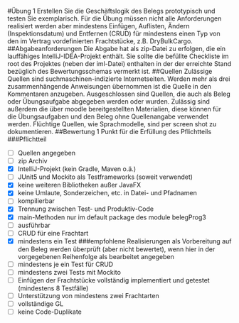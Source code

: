 #Übung 1
Erstellen Sie die Geschäftslogik des Belegs prototypisch und testen Sie exemplarisch. Für die Übung müssen nicht alle Anforderungen realisiert werden aber mindestens Einfügen, Auflisten, Ändern (Inspektionsdatum) und Entfernen (CRUD) für mindestens einen Typ von den im Vertrag vordefinierten Frachtstücke, z.B. DryBulkCargo.
##Abgabeanforderungen
Die Abgabe hat als zip-Datei zu erfolgen, die ein lauffähiges IntelliJ-IDEA-Projekt enthält. Sie sollte die befüllte Checkliste im root des Projektes (neben der iml-Datei) enthalten in der der erreichte Stand bezüglich des Bewertungsschemas vermerkt ist.
##Quellen
Zulässige Quellen sind suchmaschinen-indizierte Internetseiten. Werden mehr als drei zusammenhängende Anweisungen übernommen ist die Quelle in den Kommentaren anzugeben. Ausgeschlossen sind Quellen, die auch als Beleg oder Übungsaufgabe abgegeben werden oder wurden. Zulässig sind außerdem die über moodle bereitgestellten Materialien, diese können für die Übungsaufgaben und den Beleg ohne Quellenangabe verwendet werden.
Flüchtige Quellen, wie Sprachmodelle, sind per screen shot zu dokumentieren.
##Bewertung
1 Punkt für die Erfüllung des Pflichtteils
###Pflichtteil
- [ ] Quellen angegeben
- [ ] zip Archiv
- [X] IntelliJ-Projekt (kein Gradle, Maven o.ä.)
- [ ] JUnit5 und Mockito als Testframeworks (soweit verwendet)
- [X] keine weiteren Bibliotheken außer JavaFX
- [X] keine Umlaute, Sonderzeichen, etc. in Datei- und Pfadnamen
- [ ] kompilierbar
- [X] Trennung zwischen Test- und Produktiv-Code
- [X] main-Methoden nur im default package des module belegProg3
- [ ] ausführbar
- [ ] CRUD für eine Frachtart
- [X] mindestens ein Test
###empfohlene Realisierungen als Vorbereitung auf den Beleg
werden überprüft (aber nicht bewertet), wenn hier in der vorgegebenen Reihenfolge als bearbeitet angegeben
- [ ] mindestens je ein Test für CRUD
- [ ] mindestens zwei Tests mit Mockito
- [ ] Einfügen der Frachtstücke vollständig implementiert und getestet (mindestens 8 Testfälle)
- [ ] Unterstützung von mindestens zwei Frachtarten
- [ ] vollständige GL
- [ ] keine Code-Duplikate
